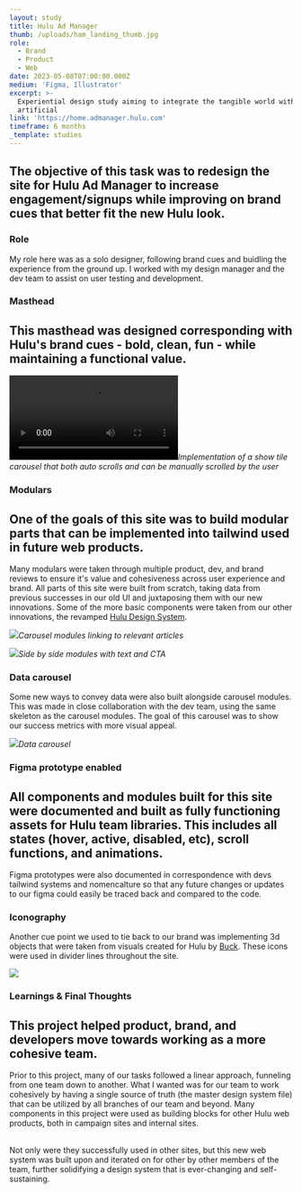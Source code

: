 ```yaml
---
layout: study
title: Hulu Ad Manager
thumb: /uploads/ham_landing_thumb.jpg
role:
  - Brand
  - Product
  - Web
date: 2023-05-08T07:00:00.000Z
medium: 'Figma, Illustrator'
excerpt: >-
  Experiential design study aiming to integrate the tangible world with the
  artificial
link: 'https://home.admanager.hulu.com'
timeframe: 6 months
_template: studies
---
```








## The objective of this task was to redesign the site for Hulu Ad Manager to increase engagement/signups while improving on brand cues that better fit the new Hulu look.

### Role

My role here was as a solo designer, following brand cues and buidling the experience from the ground up. I worked with my design manager and the dev team to assist on user testing and development.

### Masthead




## This masthead was designed corresponding with Hulu's brand cues - bold, clean, fun - while maintaining a functional value.



![](/uploads/ham_masthead.mov)_Implementation of a show tile carousel that both auto scrolls and can be manually scrolled by the user_

### Modulars

## One of the goals of this site was to build modular parts that can be implemented into tailwind used in future web products.

Many modulars were taken through multiple product, dev, and brand reviews to ensure it's value and cohesiveness across user experience and brand. All parts of this site were built from scratch, taking data from previous successes in our old UI and juxtaposing them with our new innovations. Some of the more basic components were taken from our other innovations, the revamped [Hulu Design System](https://eunsoolee.co/2023/05/07/pushing-buttons.html).

![](/uploads/ham_modular001.jpg)_Carousel modules linking to relevant articles_

![](/uploads/ham_modular002.jpg)_Side by side modules with text and CTA_

### Data carousel

Some new ways to convey data were also built alongside carousel modules. This was made in close collaboration with the dev team, using the same skeleton as the carousel modules. The goal of this carousel was to show our success metrics with more visual appeal.

![](/uploads/ham_modulars003.jpg)_Data carousel_


### Figma prototype enabled

## All components and modules built for this site were documented and built as fully functioning assets for Hulu team libraries. This includes all states (hover, active, disabled, etc), scroll functions, and animations.

Figma prototypes were also documented in correspondence with devs tailwind systems and nomencalture so that any future changes or updates to our figma could easily be traced back and compared to the code.


### Iconography

Another cue point we used to tie back to our brand was implementing 3d objects that were taken from visuals created for Hulu by [Buck](https://buck.co). These icons were used in divider lines throughout the site.

![](/uploads/ham_icons.jpg)

### Learnings & Final Thoughts

## This project helped product, brand, and developers move towards working as a more cohesive team.

Prior to this project, many of our tasks followed a linear approach, funneling from one team down to another. What I wanted was for our team to work cohesively by having a single source of truth (the master design system file) that can be utilized by all branches of our team and beyond. Many components in this project were used as building blocks for other Hulu web products, both in campaign sites and internal sites.
<br><br>

Not only were they successfully used in other sites, but this new web system was built upon and iterated on for other by other members of the team, further solidifying a design system that is ever-changing and self-sustaining.
